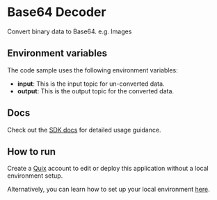 # Base64 Decoder

Convert binary data to Base64. e.g. Images

## Environment variables

The code sample uses the following environment variables:

- **input**: This is the input topic for un-converted data.
- **output**: This is the output topic for the converted data.

## Docs
Check out the [SDK docs](https://quix.io/docs/sdk/introduction.html) for detailed usage guidance.

## How to run
Create a [Quix](https://portal.platform.quix.ai/self-sign-up?xlink=github) account to edit or deploy this application without a local environment setup.

Alternatively, you can learn how to set up your local environment [here](https://quix.io/docs/sdk/python-setup.html).